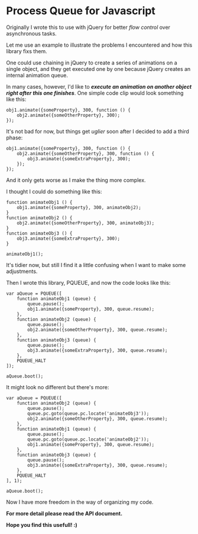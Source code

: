 Process Queue for Javascript
======

Originally I wrote this to use with jQuery for better _flow control_ over asynchronous
tasks.

Let me use an example to illustrate the problems I encountered and how this library fixs
them.

One could use chaining in jQuery to create a series of animations on a single object, and
they get executed one by one because jQuery creates an internal animation queue.

In many cases, however, I'd like to ___execute an animation on another object right after
this one finishes___. One simple code clip would look something like this:

	obj1.animate({someProperty}, 300, function () {
		obj2.animate({someOtherProperty}, 300);
	});

It's not bad for now, but things get _uglier_ soon after I decided to add a third phase:

	obj1.animate({someProperty}, 300, function () {
		obj2.animate({someOtherProperty}, 300, function () {
			obj3.animate({someExtraProperty}, 300);
		});
	});

And it only gets worse as I make the thing more complex.

I thought I could do something like this:

	function animateObj1 () {
		obj1.animate({someProperty}, 300, animateObj2);
	}
	function animateObj2 () {
		obj2.animate({someOtherProperty}, 300, animateObj3);
	}
	function animateObj3 () {
		obj3.animate({someExtraProperty}, 300);
	}
	
	animateObj1();

It's tidier now, but still I find it a little confusing when I want to make some
adjustments.

Then I wrote this library, PQUEUE, and now the code looks like this:

	var aQueue = PQUEUE([
		function animateObj1 (queue) {
			queue.pause();
			obj1.animate({someProperty}, 300, queue.resume);
		},
		function animateObj2 (queue) {
			queue.pause();
			obj2.animate({someOtherProperty}, 300, queue.resume);
		},
		function animateObj3 (queue) {
			queue.pause();
			obj3.animate({someExtraProperty}, 300, queue.resume);
		},
		PQUEUE_HALT
	]);
	
	aQueue.boot();

It might look no different but there's more:

	var aQueue = PQUEUE([
		function animateObj2 (queue) {
			queue.pause();
			queue.pc.goto(queue.pc.locate('animateObj3'));
			obj2.animate({someOtherProperty}, 300, queue.resume);
		},
		function animateObj1 (queue) {
			queue.pause();
			queue.pc.goto(queue.pc.locate('animateObj2'));
			obj1.animate({someProperty}, 300, queue.resume);
		},
		function animateObj3 (queue) {
			queue.pause();
			obj3.animate({someExtraProperty}, 300, queue.resume);
		},
		PQUEUE_HALT
	], 1);
	
	aQueue.boot();

Now I have more freedom in the way of organizing my code.

__For more detail please read the API document.__

__Hope you find this usefull! :)__
